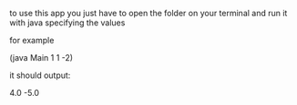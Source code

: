 to use this app you just have to open the folder on your terminal and run it with java specifying the values

for example

(java Main 1 1 -2)

it should output:

4.0
-5.0
